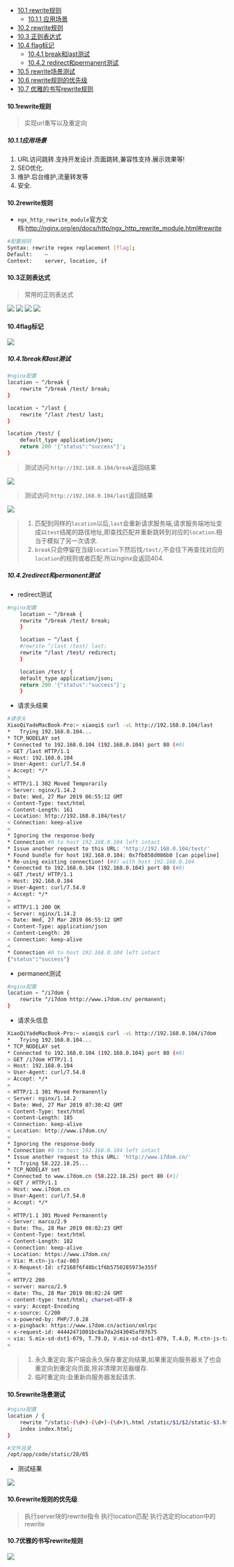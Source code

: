 + [10.1 rewrite规则](#10.1rewrite规则)
	+ [10.1.1 应用场景](#10.1.1应用场景)
+ [10.2 rewrite规则](#10.2rewrite规则)
+ [10.3 正则表达式](#10.3正则表达式)
+ [10.4 flag标记](#10.4flag标记)
	+ [10.4.1 break和last测试](#10.4.1break和last测试)
	+ [10.4.2 redirect和permanent测试](#10.4.2redirect和permanent测试)
+ [10.5 rewrite场景测试](#10.5rewrite场景测试)
+ [10.6 rewrite规则的优先级](#10.6rewrite规则的优先级)
+ [10.7 优雅的书写rewrite规则](#10.7优雅的书写rewrite规则)


#### 10.1rewrite规则
> 实现url重写以及重定向

##### 10.1.1应用场景

1. URL访问跳转.支持开发设计.页面跳转,兼容性支持.展示效果等!
2. SEO优化.
3. 维护.后台维护,流量转发等
4. 安全.

#### 10.2rewrite规则

* `ngx_http_rewrite_module`官方文档:<http://nginx.org/en/docs/http/ngx_http_rewrite_module.html#rewrite>

```bash
#配置规则
Syntax:	rewrite regex replacement [flag];
Default:	—
Context:	server, location, if

```

#### 10.3正则表达式
> 常用的正则表达式

![][regular-expression]
![][regular-expression2]
![][regular-expression3]
![][regular-expression4]

#### 10.4flag标记
![][flag]

##### 10.4.1break和last测试

```bash
#nginx配置
location ~ ^/break {
	rewrite ^/break /test/ break;
}

location ~ ^/last {
	rewrite ^/last /test/ last;
}

location /test/ {
	default_type application/json;
	return 200 '{"status":"success"}';
}
```
> 测试访问:`http://192.168.0.104/break`返回结果

![][break] 

> 测试访问:`http://192.168.0.104/last`返回结果

![][last]


> 1. 匹配到同样的`location`以后,`last`会重新请求服务端,请求服务端地址变成以`test`结尾的路径地址,即查找匹配并重新跳转到对应的`location`.相当于模拟了另一次请求.  
> 2. `break`只会停留在当级`location`下然后找`/test/`,不会往下再查找对应的`location`的规则或者匹配.所以nginx会返回404.

##### 10.4.2redirect和permanent测试
* redirect测试


```bash
#nginx配置
    location ~ ^/break {
	rewrite ^/break /test/ break;
    }

    location ~ ^/last {
	#rewrite ^/last /test/ last;
	rewrite ^/last /test/ redirect;
    }

    location /test/ {
	default_type application/json;
	return 200 '{"status":"success"}';
    }

```
* 请求头结果

```bash
#请求头
XiaoQiYadeMacBook-Pro:~ xiaoqi$ curl -vL http://192.168.0.104/last
*   Trying 192.168.0.104...
* TCP_NODELAY set
* Connected to 192.168.0.104 (192.168.0.104) port 80 (#0)
> GET /last HTTP/1.1
> Host: 192.168.0.104
> User-Agent: curl/7.54.0
> Accept: */*
> 
< HTTP/1.1 302 Moved Temporarily
< Server: nginx/1.14.2
< Date: Wed, 27 Mar 2019 06:55:12 GMT
< Content-Type: text/html
< Content-Length: 161
< Location: http://192.168.0.104/test/
< Connection: keep-alive
< 
* Ignoring the response-body
* Connection #0 to host 192.168.0.104 left intact
* Issue another request to this URL: 'http://192.168.0.104/test/'
* Found bundle for host 192.168.0.104: 0x7fb858d086b0 [can pipeline]
* Re-using existing connection! (#0) with host 192.168.0.104
* Connected to 192.168.0.104 (192.168.0.104) port 80 (#0)
> GET /test/ HTTP/1.1
> Host: 192.168.0.104
> User-Agent: curl/7.54.0
> Accept: */*
> 
< HTTP/1.1 200 OK
< Server: nginx/1.14.2
< Date: Wed, 27 Mar 2019 06:55:12 GMT
< Content-Type: application/json
< Content-Length: 20
< Connection: keep-alive
< 
* Connection #0 to host 192.168.0.104 left intact
{"status":"success"}

```
* permanent测试

```bash
#nginx配置
location ~ ^/i7dom {
	rewrite ^/i7dom http://www.i7dom.cn/ permanent;
}
```
* 请求头信息

```bash
XiaoQiYadeMacBook-Pro:~ xiaoqi$ curl -vL http://192.168.0.104/i7dom
*   Trying 192.168.0.104...
* TCP_NODELAY set
* Connected to 192.168.0.104 (192.168.0.104) port 80 (#0)
> GET /i7dom HTTP/1.1
> Host: 192.168.0.104
> User-Agent: curl/7.54.0
> Accept: */*
> 
< HTTP/1.1 301 Moved Permanently
< Server: nginx/1.14.2
< Date: Wed, 27 Mar 2019 07:30:42 GMT
< Content-Type: text/html
< Content-Length: 185
< Connection: keep-alive
< Location: http://www.i7dom.cn/
< 
* Ignoring the response-body
* Connection #0 to host 192.168.0.104 left intact
* Issue another request to this URL: 'http://www.i7dom.cn/'
*   Trying 58.222.18.25...
* TCP_NODELAY set
* Connected to www.i7dom.cn (58.222.18.25) port 80 (#1)
> GET / HTTP/1.1
> Host: www.i7dom.cn
> User-Agent: curl/7.54.0
> Accept: */*
> 
< HTTP/1.1 301 Moved Permanently
< Server: marco/2.9
< Date: Thu, 28 Mar 2019 08:02:23 GMT
< Content-Type: text/html
< Content-Length: 182
< Connection: keep-alive
< Location: https://www.i7dom.cn/
< Via: M.ctn-js-taz-003
< X-Request-Id: cf2168f6f48bc1f6b5750285973e355f
< 
< HTTP/2 200 
< server: marco/2.9
< date: Thu, 28 Mar 2019 08:02:24 GMT
< content-type: text/html; charset=UTF-8
< vary: Accept-Encoding
< x-source: C/200
< x-powered-by: PHP/7.0.28
< x-pingback: https://www.i7dom.cn/action/xmlrpc
< x-request-id: 44442471001bc8a7da2d43045af07675
< via: S.mix-sd-dst1-079, T.79.D, V.mix-sd-dst1-079, T.4.D, M.ctn-js-taz-007
< 

```

> 1. 永久重定向:客户端会永久保存重定向结果,如果重定向服务器关了也会重定向到重定向页面,除非清理浏览器缓存.  
> 2. 临时重定向:会重新向服务器发起请求.


#### 10.5rewrite场景测试

```bash
#nginx配置
location / {
	rewrite ^/static-(\d+)-(\d+)-(\d+)\.html /static/$1/$2/static-$3.html break;
	index index.html;
}

#文件目录
/opt/app/code/static/28/05
```
* 测试结果

![][rewrite-test]

#### 10.6rewrite规则的优先级

> 执行server块的rewrite指令
> 执行location匹配
> 执行选定的location中的rewrite

#### 10.7优雅的书写rewrite规则

![][grace-write]











[regular-expression]:./regular-expression.png
[regular-expression2]:./regular-expression2.png
[regular-expression3]:./regular-expression3.png
[regular-expression4]:./regular-expression4.png
[flag]:./flag.png
[break]:./break.png
[last]:./last.png
[rewrite-test]:./rewrite-test.png
[grace-write]:./grace-write.png

